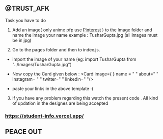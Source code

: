 ## @TRUST_AFK

Task you have to do

1. Add an image( only anime pfp use [Pinterest](https://in.pinterest.com/search/pins/?q=anime%20pfp%20icon&rs=typed) ) to the Image folder and name the image your name 
  example : TusharGupta.jpg (all images must be in jpg)


2. Go to the pages folder and then to index.js. 
  
- import the image of your name (eg: import TusharGupta from "../Images/TusharGupta.jpg")
  
- Now copy the Card given below : <Card image={   } name = " " about=" " instagram= "  "  twitter="  " linkedin="  "/>
   
- paste your links in the above template :) 


3. if you have any problem regarding this watch the present code . All kind of updation in the designes are being accepted 


### https://student-info.vercel.app/

## PEACE OUT


